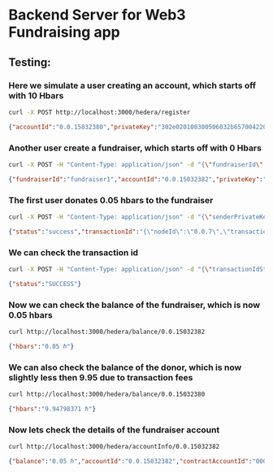# Backend Server for Web3 Fundraising app


## Testing:

### Here we simulate a user creating an account, which starts off with 10 Hbars
```bash
curl -X POST http://localhost:3000/hedera/register
```

```json
{"accountId":"0.0.15032380","privateKey":"302e020100300506032b65700422042040e4f5b512b41b16077cae0e3f6e53c243c411ac3980255813c2bedb3b35d18c"}
```

### Another user create a fundraiser, which starts off with 0 Hbars
```bash
curl -X POST -H "Content-Type: application/json" -d "{\"fundraiserId\":\"fundraiser1\"}" http://localhost:3000/hedera/createFundraiser
```

```json
{"fundraiserId":"fundraiser1","accountId":"0.0.15032382","privateKey":"302e020100300506032b657004220420aa959a431553fc529876a0add35512e8e60809be3819071450388721a8eb0837"}
```

### The first user donates 0.05 hbars to the fundraiser
```bash
curl -X POST -H "Content-Type: application/json" -d "{\"senderPrivateKey\":\"302e020100300506032b65700422042040e4f5b512b41b16077cae0e3f6e53c243c411ac3980255813c2bedb3b35d18c\", \"senderAccountId\":\"0.0.15032380\", \"recipientAccountId\":\"0.0.15032382\", \"amount\":0.05}" http://localhost:3000/hedera/donate
```

```json
{"status":"success","transactionId":"{\"nodeId\":\"0.0.7\",\"transactionHash\":\"9d3e5f7db965e26da0ccb1cdcca8bb3568da64254885450e6ec95da4edf54d10cad39d27928a3bfeb34cc99d33b4ac45\",\"transactionId\":\"0.0.15032380@1688278977.864250143\"}"}
```

### We can check the transaction id
```bash
curl -X POST -H "Content-Type: application/json" -d "{\"transactionIdStr\":\"0.0.15032380@1688278977.864250143\"}" http://localhost:3000/hedera/checkTransaction
```
```json
{"status":"SUCCESS"}
```

### Now we can check the balance of the fundraiser, which is now 0.05 hbars
```bash
curl http://localhost:3000/hedera/balance/0.0.15032382
```
```json
{"hbars":"0.05 ℏ"}
```

### We can also check the balance of the donor, which is now slightly less then 9.95 due to transaction fees
```bash
curl http://localhost:3000/hedera/balance/0.0.15032380
```

```json
{"hbars":"9.94798371 ℏ"}
```

### Now lets check the details of the fundraiser account
```bash
curl http://localhost:3000/hedera/accountInfo/0.0.15032382
```
```json
{"balance":"0.05 ℏ","accountId":"0.0.15032382","contractAccountId":"0000000000000000000000000000000000e5603e","isDeleted":false,"proxyAccountId":null,"proxyReceived":"0 tℏ","key":"302a300506032b6570032100ba47add8570f29871daec8fbd7b70927a344c00ecfef1e36b06e802133e9235b","sendRecordThreshold":"0 tℏ","receiveRecordThreshold":"0 tℏ","isReceiverSignatureRequired":false,"expirationTime":"1696054831.0","autoRenewPeriod":"[object Object]","accountMemo":"","ownedNfts":"0","maxAutomaticTokenAssociations":"0","aliasKey":null,"ledgerId":"testnet","ethereumNonce":"0","stakingInfo":{"declineStakingReward":false,"stakePeriodStart":null,"pendingReward":"0 tℏ","stakedToMe":"0 tℏ","stakedAccountId":null,"stakedNodeId":null}}
```
